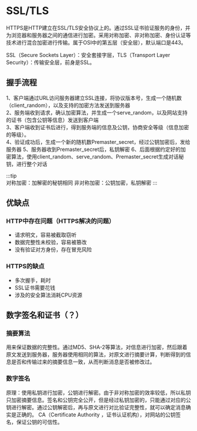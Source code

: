 # SSL/TLS

HTTPS是HTTP建立在SSL/TLS安全协议上的。通过SSL证书验证服务的身份，并为浏览器和服务器之间的通信进行加密。采用对称加密、非对称加密、身份认证等技术进行混合加密进行传输。属于OSI中的第五层（安全层），默认端口是443。

SSL（Secure Sockets Layer）：安全套接字层，TLS（Transport Layer Security）：传输安全层，前身是SSL。

## 握手流程

1、客户端通过URL访问服务器建立SSL连接，将协议版本号，生成一个随机数（client_random），以及支持的加密方法发送到服务器  
2、服务端收到请求，确认加密算法，并生成一个serve_random，以及网站支持的证书（包含公钥等信息）发送到客户端  
3、客户端收到证书后进行，得到服务端的信息及公钥，协商安全等级（信息加密的等级）。  
4、验证成功后，生成一个新的随机数Premaster_secret，经过公钥加密后，发给服务器
5、服务器收到Premaster_secret后，私钥解密
6、后面根据约定好的加密算法，使用client_random、serve_random、Premaster_secret生成对话秘钥，进行整个对话

:::tip  
对称加密：加解密的秘钥相同
非对称加密：公钥加密，私钥解密
:::

## 优缺点

### HTTP中存在问题（HTTPS解决的问题）

- 请求明文，容易被截取窃听
- 数据完整性未校验，容易被篡改
- 没有验证对方身份，存在冒充风险

### HTTPS的缺点

- 多次握手，耗时
- SSL证书需要花钱
- 涉及的安全算法消耗CPU资源


## 数字签名和证书（？）

### 摘要算法

用来保证数据的完整性。通过MD5、SHA-2等算法，对信息进行加密，然后跟着原文发送到服务器，服务器使用相同的算法，对原文进行摘要计算，判断得到的信息是否和传输过来的摘要信息一致，从而判断消息是否被修改过。


### 数字签名

原理：使用私钥进行加密，公钥进行解密。由于非对称加密的效率较低，所以私钥只加密摘要信息。签名和公钥完全公开，但是经过私钥加密的，只能通过对应的公钥进行解密。通过公钥解密后，再与原文进行对比验证完整性，就可以确定消息确实是正确的。
CA（Certificate Authority ，证书认证机构），对网站的公钥签名，保证公钥的可信性。
